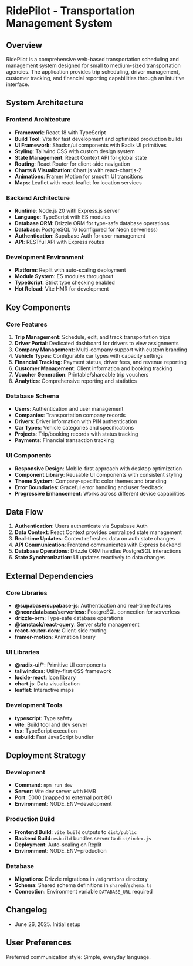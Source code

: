 # RidePilot - Transportation Management System

## Overview

RidePilot is a comprehensive web-based transportation scheduling and management system designed for small to medium-sized transportation agencies. The application provides trip scheduling, driver management, customer tracking, and financial reporting capabilities through an intuitive interface.

## System Architecture

### Frontend Architecture
- **Framework**: React 18 with TypeScript
- **Build Tool**: Vite for fast development and optimized production builds
- **UI Framework**: Shadcn/ui components with Radix UI primitives
- **Styling**: Tailwind CSS with custom design system
- **State Management**: React Context API for global state
- **Routing**: React Router for client-side navigation
- **Charts & Visualization**: Chart.js with react-chartjs-2
- **Animations**: Framer Motion for smooth UI transitions
- **Maps**: Leaflet with react-leaflet for location services

### Backend Architecture
- **Runtime**: Node.js 20 with Express.js server
- **Language**: TypeScript with ES modules
- **Database ORM**: Drizzle ORM for type-safe database operations
- **Database**: PostgreSQL 16 (configured for Neon serverless)
- **Authentication**: Supabase Auth for user management
- **API**: RESTful API with Express routes

### Development Environment
- **Platform**: Replit with auto-scaling deployment
- **Module System**: ES modules throughout
- **TypeScript**: Strict type checking enabled
- **Hot Reload**: Vite HMR for development

## Key Components

### Core Features
1. **Trip Management**: Schedule, edit, and track transportation trips
2. **Driver Portal**: Dedicated dashboard for drivers to view assignments
3. **Company Management**: Multi-company support with custom branding
4. **Vehicle Types**: Configurable car types with capacity settings
5. **Financial Tracking**: Payment status, driver fees, and revenue reporting
6. **Customer Management**: Client information and booking tracking
7. **Voucher Generation**: Printable/shareable trip vouchers
8. **Analytics**: Comprehensive reporting and statistics

### Database Schema
- **Users**: Authentication and user management
- **Companies**: Transportation company records
- **Drivers**: Driver information with PIN authentication
- **Car Types**: Vehicle categories and specifications
- **Projects**: Trip/booking records with status tracking
- **Payments**: Financial transaction tracking

### UI Components
- **Responsive Design**: Mobile-first approach with desktop optimization
- **Component Library**: Reusable UI components with consistent styling
- **Theme System**: Company-specific color themes and branding
- **Error Boundaries**: Graceful error handling and user feedback
- **Progressive Enhancement**: Works across different device capabilities

## Data Flow

1. **Authentication**: Users authenticate via Supabase Auth
2. **Data Context**: React Context provides centralized state management
3. **Real-time Updates**: Context refreshes data on auth state changes
4. **API Communication**: Frontend communicates with Express backend
5. **Database Operations**: Drizzle ORM handles PostgreSQL interactions
6. **State Synchronization**: UI updates reactively to data changes

## External Dependencies

### Core Libraries
- **@supabase/supabase-js**: Authentication and real-time features
- **@neondatabase/serverless**: PostgreSQL connection for serverless
- **drizzle-orm**: Type-safe database operations
- **@tanstack/react-query**: Server state management
- **react-router-dom**: Client-side routing
- **framer-motion**: Animation library

### UI Libraries
- **@radix-ui/***: Primitive UI components
- **tailwindcss**: Utility-first CSS framework
- **lucide-react**: Icon library
- **chart.js**: Data visualization
- **leaflet**: Interactive maps

### Development Tools
- **typescript**: Type safety
- **vite**: Build tool and dev server
- **tsx**: TypeScript execution
- **esbuild**: Fast JavaScript bundler

## Deployment Strategy

### Development
- **Command**: `npm run dev`
- **Server**: Vite dev server with HMR
- **Port**: 5000 (mapped to external port 80)
- **Environment**: NODE_ENV=development

### Production Build
- **Frontend Build**: `vite build` outputs to `dist/public`
- **Backend Build**: `esbuild` bundles server to `dist/index.js`
- **Deployment**: Auto-scaling on Replit
- **Environment**: NODE_ENV=production

### Database
- **Migrations**: Drizzle migrations in `/migrations` directory
- **Schema**: Shared schema definitions in `shared/schema.ts`
- **Connection**: Environment variable `DATABASE_URL` required

## Changelog

- June 26, 2025. Initial setup

## User Preferences

Preferred communication style: Simple, everyday language.